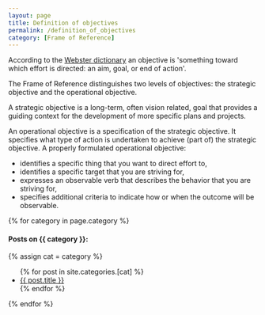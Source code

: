 ```yaml
---
layout: page
title: Definition of objectives
permalink: /definition_of_objectives
category: [Frame of Reference]
---
```


According to the <a href="https://www.merriam-webster.com/dictionary/objective">Webster dictionary</a> an objective is 'something toward which effort is directed: an aim, goal, or end of action'.

The Frame of Reference distinguishes two levels of objectives: the strategic objective and the operational objective.

A strategic objective is a long-term, often vision related, goal that provides a guiding context for the development of more specific plans and projects.

An operational objective is a specification of the strategic objective. It specifies what type of action is undertaken to achieve (part of) the strategic objective. A properly formulated operational objective: 
<ul>
    <li>identifies a specific thing that you want to direct effort to,</li>
    <li>identifies a specific target that you are striving for,</li>
    <li>expresses an observable verb that describes the behavior that you are striving for,</li>
    <li>specifies additional criteria to indicate how or when the outcome will be observable.</li>
</ul>
    
{% for category in page.category %}
  <h4>Posts on {{ category }}:</h4>
  {% assign cat = category %}
  <ul>
    {% for post in site.categories.[cat] %}
      <li><a href="{{ post.url }}">{{ post.title }}</a></li>
    {% endfor %}
  </ul>
{% endfor %}
